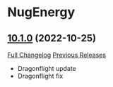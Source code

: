 # NugEnergy

## [10.1.0](https://github.com/rgd87/NugEnergy/tree/10.1.0) (2022-10-25)
[Full Changelog](https://github.com/rgd87/NugEnergy/compare/9.2.6...10.1.0) [Previous Releases](https://github.com/rgd87/NugEnergy/releases)

- Dragonflight update  
- Dragonflight fix  
